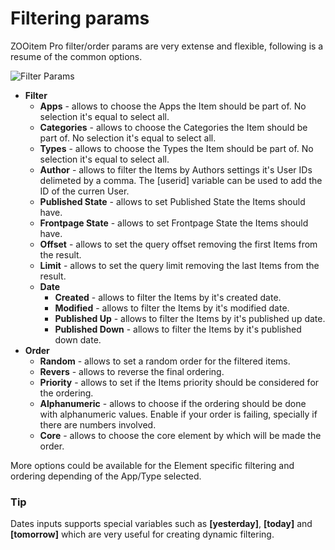 # Filtering params

ZOOitem Pro filter/order params are very extense and flexible, following is a resume of the common options.

![Filter Params](http://joolanders.github.io/Docs/docs/ZOOitemPro/images/filter_params.png)

- **Filter**
	- **Apps** - allows to choose the Apps the Item should be part of. No selection it's equal to select all.
	- **Categories** - allows to choose the Categories the Item should be part of. No selection it's equal to select all.
	- **Types** - allows to choose the Types the Item should be part of. No selection it's equal to select all.
	- **Author** - allows to filter the Items by Authors settings it's User IDs delimeted by a comma. The [userid] variable can be used to add the ID of the curren User.
	- **Published State** - allows to set Published State the Items should have.
	- **Frontpage State** - allows to set Frontpage State the Items should have.
	- **Offset** - allows to set the query offset removing the first Items from the result.
	- **Limit** - allows to set the query limit removing the last Items from the result.
	- **Date**
		- **Created** - allows to filter the Items by it's created date.
		- **Modified** - allows to filter the Items by it's modified date.
		- **Published Up** - allows to filter the Items by it's published up date.
		- **Published Down** - allows to filter the Items by it's published down date.
- **Order**
	- **Random** - allows to set a random order for the filtered items.
	- **Revers** - allows to reverse the final ordering.
	- **Priority** - allows to set if the Items priority should be considered for the ordering.
	- **Alphanumeric** - allows to choose if the ordering should be done with alphanumeric values. Enable if your order is failing, specially if there are numbers involved.
	- **Core** - allows to choose the core element by which will be made the order.


More options could be available for the Element specific filtering and ordering depending of the App/Type selected.

### Tip
Dates inputs supports special variables such as **[yesterday]**, **[today]** and **[tomorrow]** which are very useful for creating dynamic filtering.